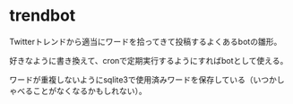 # trendbot
Twitterトレンドから適当にワードを拾ってきて投稿するよくあるbotの雛形。

好きなように書き換えて、cronで定期実行するようにすればbotとして使える。

ワードが重複しないようにsqlite3で使用済みワードを保存している（いつかしゃべることがなくなるかもしれない）。

